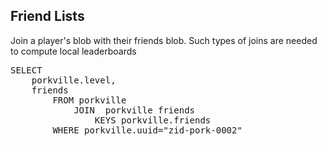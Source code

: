 ## Friend Lists

Join a player's blob with their friends blob. Such types of joins are needed to compute local leaderboards

<pre id="example">
SELECT 
    porkville.level, 
    friends 
        FROM porkville 
            JOIN  porkville friends 
                KEYS porkville.friends 
        WHERE porkville.uuid="zid-pork-0002"
</pre>
